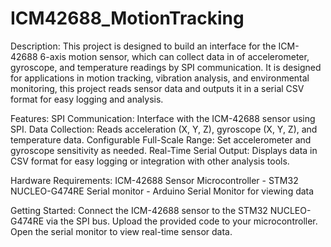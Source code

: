 # ICM42688_MotionTracking
Description: This project is designed to build an interface for the ICM-42688 6-axis motion sensor, which can collect data in  of accelerometer, gyroscope, and temperature readings by SPI communication. It is designed for applications in motion tracking, vibration analysis, and environmental monitoring, this project reads sensor data and outputs it in a serial CSV format for easy logging and analysis.

Features:
SPI Communication: Interface with the ICM-42688 sensor using SPI.
Data Collection: Reads acceleration (X, Y, Z), gyroscope (X, Y, Z), and temperature data.
Configurable Full-Scale Range: Set accelerometer and gyroscope sensitivity as needed.
Real-Time Serial Output: Displays data in CSV format for easy logging or integration with other analysis tools.

Hardware Requirements:
ICM-42688 Sensor
Microcontroller - STM32 NUCLEO-G474RE
Serial monitor - Arduino Serial Monitor for viewing data

Getting Started:
Connect the ICM-42688 sensor to the STM32 NUCLEO-G474RE via the SPI bus.
Upload the provided code to your microcontroller.
Open the serial monitor to view real-time sensor data.
